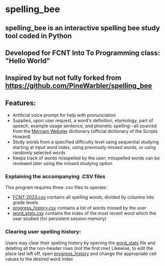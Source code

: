 # spelling_bee
## **spelling_bee** is an interactive spelling bee study tool coded in Python 
## Developed for FCNT Into To Programming class: "Hello World"
## Inspired by but not fully forked from https://github.com/PineWarbler/spelling_bee

## Features:
-   Artificial voice prompt for help with pronunciation
-   Supplies, upon user request, a word's definition, etymology, part of speech, example usage sentence, and phonetic spelling--all sourced from the [Merriam Webster](https://www.merriam-webster.com/) dictionary (official dictionary of the Scripts Howard)
-   Study words from a specified difficulty level using sequential studying starting at input word index, using previously missed words, or using randomly selected words
-   Keeps track of words misspelled by the user; misspelled words can be reviewed later using the missed studying option

### Explaining the accompanying .CSV files
This program requires three .csv files to operate: 
-   [FCNT-2023.csv](/FCNT-2023.csv) contains all spelling words, divided by columns into grade levels
-   [progress_history.csv](/progress_history.csv) contains a list of words missed by the user
-   [word_stats.csv](/word_stats.csv) contains the index of the most recent word which the user studied (for persistent session memory)

### Clearing user spelling history:
Users may clear their spelling history by opening the [word_stats](/word_stats.csv) file and deleting all the non-header rows (not the first row)
Likewise, to edit the place last left off, open [progress_history](progress_history.csv) and change the appropriate cell values to the desired word index